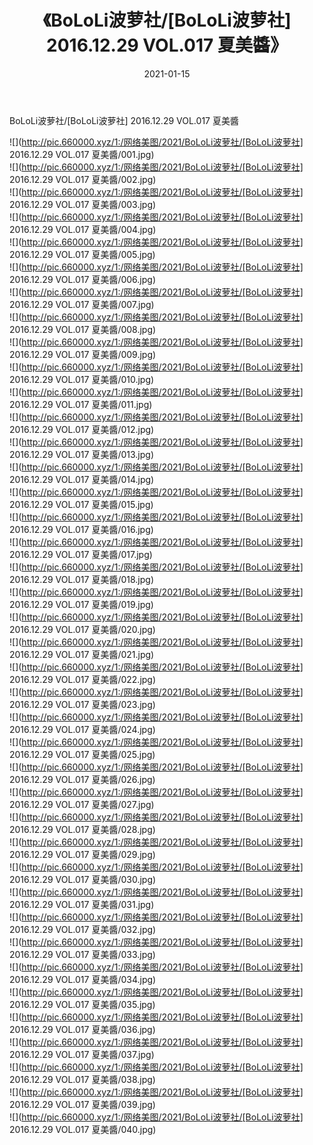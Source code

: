 ﻿---
layout: post
title:  《BoLoLi波萝社/[BoLoLi波萝社] 2016.12.29 VOL.017 夏美醬》
date:   2021-01-15
img: http://pic.660000.xyz/1:/网络美图/2021/BoLoLi波萝社/[BoLoLi波萝社] 2016.12.29 VOL.017 夏美醬/000.jpg
categories: [美女, 清纯, 唯美]
---

BoLoLi波萝社/[BoLoLi波萝社] 2016.12.29 VOL.017 夏美醬

 ![](http://pic.660000.xyz/1:/网络美图/2021/BoLoLi波萝社/[BoLoLi波萝社] 2016.12.29 VOL.017 夏美醬/001.jpg) <br>![](http://pic.660000.xyz/1:/网络美图/2021/BoLoLi波萝社/[BoLoLi波萝社] 2016.12.29 VOL.017 夏美醬/002.jpg) <br>![](http://pic.660000.xyz/1:/网络美图/2021/BoLoLi波萝社/[BoLoLi波萝社] 2016.12.29 VOL.017 夏美醬/003.jpg) <br>![](http://pic.660000.xyz/1:/网络美图/2021/BoLoLi波萝社/[BoLoLi波萝社] 2016.12.29 VOL.017 夏美醬/004.jpg) <br>![](http://pic.660000.xyz/1:/网络美图/2021/BoLoLi波萝社/[BoLoLi波萝社] 2016.12.29 VOL.017 夏美醬/005.jpg) <br>![](http://pic.660000.xyz/1:/网络美图/2021/BoLoLi波萝社/[BoLoLi波萝社] 2016.12.29 VOL.017 夏美醬/006.jpg) <br>![](http://pic.660000.xyz/1:/网络美图/2021/BoLoLi波萝社/[BoLoLi波萝社] 2016.12.29 VOL.017 夏美醬/007.jpg) <br>![](http://pic.660000.xyz/1:/网络美图/2021/BoLoLi波萝社/[BoLoLi波萝社] 2016.12.29 VOL.017 夏美醬/008.jpg) <br>![](http://pic.660000.xyz/1:/网络美图/2021/BoLoLi波萝社/[BoLoLi波萝社] 2016.12.29 VOL.017 夏美醬/009.jpg) <br>![](http://pic.660000.xyz/1:/网络美图/2021/BoLoLi波萝社/[BoLoLi波萝社] 2016.12.29 VOL.017 夏美醬/010.jpg) <br>![](http://pic.660000.xyz/1:/网络美图/2021/BoLoLi波萝社/[BoLoLi波萝社] 2016.12.29 VOL.017 夏美醬/011.jpg) <br>![](http://pic.660000.xyz/1:/网络美图/2021/BoLoLi波萝社/[BoLoLi波萝社] 2016.12.29 VOL.017 夏美醬/012.jpg) <br>![](http://pic.660000.xyz/1:/网络美图/2021/BoLoLi波萝社/[BoLoLi波萝社] 2016.12.29 VOL.017 夏美醬/013.jpg) <br>![](http://pic.660000.xyz/1:/网络美图/2021/BoLoLi波萝社/[BoLoLi波萝社] 2016.12.29 VOL.017 夏美醬/014.jpg) <br>![](http://pic.660000.xyz/1:/网络美图/2021/BoLoLi波萝社/[BoLoLi波萝社] 2016.12.29 VOL.017 夏美醬/015.jpg) <br>![](http://pic.660000.xyz/1:/网络美图/2021/BoLoLi波萝社/[BoLoLi波萝社] 2016.12.29 VOL.017 夏美醬/016.jpg) <br>![](http://pic.660000.xyz/1:/网络美图/2021/BoLoLi波萝社/[BoLoLi波萝社] 2016.12.29 VOL.017 夏美醬/017.jpg) <br>![](http://pic.660000.xyz/1:/网络美图/2021/BoLoLi波萝社/[BoLoLi波萝社] 2016.12.29 VOL.017 夏美醬/018.jpg) <br>![](http://pic.660000.xyz/1:/网络美图/2021/BoLoLi波萝社/[BoLoLi波萝社] 2016.12.29 VOL.017 夏美醬/019.jpg) <br>![](http://pic.660000.xyz/1:/网络美图/2021/BoLoLi波萝社/[BoLoLi波萝社] 2016.12.29 VOL.017 夏美醬/020.jpg) <br>![](http://pic.660000.xyz/1:/网络美图/2021/BoLoLi波萝社/[BoLoLi波萝社] 2016.12.29 VOL.017 夏美醬/021.jpg) <br>![](http://pic.660000.xyz/1:/网络美图/2021/BoLoLi波萝社/[BoLoLi波萝社] 2016.12.29 VOL.017 夏美醬/022.jpg) <br>![](http://pic.660000.xyz/1:/网络美图/2021/BoLoLi波萝社/[BoLoLi波萝社] 2016.12.29 VOL.017 夏美醬/023.jpg) <br>![](http://pic.660000.xyz/1:/网络美图/2021/BoLoLi波萝社/[BoLoLi波萝社] 2016.12.29 VOL.017 夏美醬/024.jpg) <br>![](http://pic.660000.xyz/1:/网络美图/2021/BoLoLi波萝社/[BoLoLi波萝社] 2016.12.29 VOL.017 夏美醬/025.jpg) <br>![](http://pic.660000.xyz/1:/网络美图/2021/BoLoLi波萝社/[BoLoLi波萝社] 2016.12.29 VOL.017 夏美醬/026.jpg) <br>![](http://pic.660000.xyz/1:/网络美图/2021/BoLoLi波萝社/[BoLoLi波萝社] 2016.12.29 VOL.017 夏美醬/027.jpg) <br>![](http://pic.660000.xyz/1:/网络美图/2021/BoLoLi波萝社/[BoLoLi波萝社] 2016.12.29 VOL.017 夏美醬/028.jpg) <br>![](http://pic.660000.xyz/1:/网络美图/2021/BoLoLi波萝社/[BoLoLi波萝社] 2016.12.29 VOL.017 夏美醬/029.jpg) <br>![](http://pic.660000.xyz/1:/网络美图/2021/BoLoLi波萝社/[BoLoLi波萝社] 2016.12.29 VOL.017 夏美醬/030.jpg) <br>![](http://pic.660000.xyz/1:/网络美图/2021/BoLoLi波萝社/[BoLoLi波萝社] 2016.12.29 VOL.017 夏美醬/031.jpg) <br>![](http://pic.660000.xyz/1:/网络美图/2021/BoLoLi波萝社/[BoLoLi波萝社] 2016.12.29 VOL.017 夏美醬/032.jpg) <br>![](http://pic.660000.xyz/1:/网络美图/2021/BoLoLi波萝社/[BoLoLi波萝社] 2016.12.29 VOL.017 夏美醬/033.jpg) <br>![](http://pic.660000.xyz/1:/网络美图/2021/BoLoLi波萝社/[BoLoLi波萝社] 2016.12.29 VOL.017 夏美醬/034.jpg) <br>![](http://pic.660000.xyz/1:/网络美图/2021/BoLoLi波萝社/[BoLoLi波萝社] 2016.12.29 VOL.017 夏美醬/035.jpg) <br>![](http://pic.660000.xyz/1:/网络美图/2021/BoLoLi波萝社/[BoLoLi波萝社] 2016.12.29 VOL.017 夏美醬/036.jpg) <br>![](http://pic.660000.xyz/1:/网络美图/2021/BoLoLi波萝社/[BoLoLi波萝社] 2016.12.29 VOL.017 夏美醬/037.jpg) <br>![](http://pic.660000.xyz/1:/网络美图/2021/BoLoLi波萝社/[BoLoLi波萝社] 2016.12.29 VOL.017 夏美醬/038.jpg) <br>![](http://pic.660000.xyz/1:/网络美图/2021/BoLoLi波萝社/[BoLoLi波萝社] 2016.12.29 VOL.017 夏美醬/039.jpg) <br>![](http://pic.660000.xyz/1:/网络美图/2021/BoLoLi波萝社/[BoLoLi波萝社] 2016.12.29 VOL.017 夏美醬/040.jpg) <br>